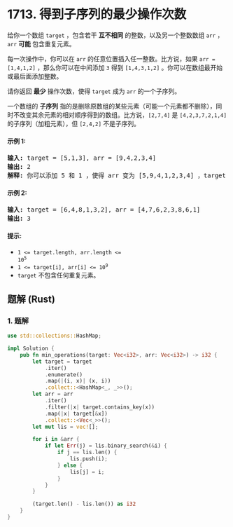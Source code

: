 # 1713. 得到子序列的最少操作次数
给你一个数组 `target` ，包含若干 **互不相同** 的整数，以及另一个整数数组 `arr` ，`arr` **可能** 包含重复元素。

每一次操作中，你可以在 `arr` 的任意位置插入任一整数。比方说，如果 `arr = [1,4,1,2]` ，那么你可以在中间添加 `3` 得到 `[1,4,3,1,2]` 。你可以在数组最开始或最后面添加整数。

请你返回 **最少** 操作次数，使得 `target` 成为 `arr` 的一个子序列。

一个数组的 **子序列** 指的是删除原数组的某些元素（可能一个元素都不删除），同时不改变其余元素的相对顺序得到的数组。比方说，`[2,7,4]` 是 `[4,2,3,7,2,1,4]` 的子序列（加粗元素），但 `[2,4,2]` 不是子序列。

#### 示例 1:
<pre>
<strong>输入:</strong> target = [5,1,3], arr = [9,4,2,3,4]
<strong>输出:</strong> 2
<strong>解释:</strong> 你可以添加 5 和 1 ，使得 arr 变为 [5,9,4,1,2,3,4] ，target 为 arr 的子序列。
</pre>

#### 示例 2:
<pre>
<strong>输入:</strong> target = [6,4,8,1,3,2], arr = [4,7,6,2,3,8,6,1]
<strong>输出:</strong> 3
</pre>

#### 提示:
* <code>1 <= target.length, arr.length <= 10<sup>5</sup></code>
* <code>1 <= target[i], arr[i] <= 10<sup>9</sup></code>
* `target` 不包含任何重复元素。

## 题解 (Rust)

### 1. 题解
```Rust
use std::collections::HashMap;

impl Solution {
    pub fn min_operations(target: Vec<i32>, arr: Vec<i32>) -> i32 {
        let target = target
            .iter()
            .enumerate()
            .map(|(i, x)| (x, i))
            .collect::<HashMap<_, _>>();
        let arr = arr
            .iter()
            .filter(|x| target.contains_key(x))
            .map(|x| target[&x])
            .collect::<Vec<_>>();
        let mut lis = vec![];

        for i in &arr {
            if let Err(j) = lis.binary_search(&i) {
                if j == lis.len() {
                    lis.push(i);
                } else {
                    lis[j] = i;
                }
            }
        }

        (target.len() - lis.len()) as i32
    }
}
```
